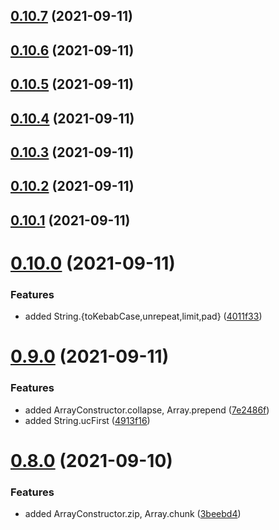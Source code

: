 ## [0.10.7](https://github.com/GiovanniCardamone/polyfull/compare/v0.10.6...v0.10.7) (2021-09-11)



## [0.10.6](https://github.com/GiovanniCardamone/polyfull/compare/v0.10.5...v0.10.6) (2021-09-11)



## [0.10.5](https://github.com/GiovanniCardamone/polyfull/compare/v0.10.4...v0.10.5) (2021-09-11)



## [0.10.4](https://github.com/GiovanniCardamone/polyfull/compare/v0.10.3...v0.10.4) (2021-09-11)



## [0.10.3](https://github.com/GiovanniCardamone/polyfull/compare/v0.10.2...v0.10.3) (2021-09-11)



## [0.10.2](https://github.com/GiovanniCardamone/polyfull/compare/v0.10.1...v0.10.2) (2021-09-11)



## [0.10.1](https://github.com/GiovanniCardamone/polyfull/compare/v0.10.0...v0.10.1) (2021-09-11)



# [0.10.0](https://github.com/GiovanniCardamone/polyfull/compare/v0.9.0...v0.10.0) (2021-09-11)


### Features

* added String.{toKebabCase,unrepeat,limit,pad} ([4011f33](https://github.com/GiovanniCardamone/polyfull/commit/4011f335e84ede8b61b4edd9d8e93bec49781043))



# [0.9.0](https://github.com/GiovanniCardamone/polyfull/compare/v0.8.0...v0.9.0) (2021-09-11)


### Features

* added ArrayConstructor.collapse, Array.prepend ([7e2486f](https://github.com/GiovanniCardamone/polyfull/commit/7e2486fe055f3319da410ad997be58a9c5a7d8db))
* added String.ucFirst ([4913f16](https://github.com/GiovanniCardamone/polyfull/commit/4913f1603e256331e532c721a30df6cc43748fe9))



# [0.8.0](https://github.com/GiovanniCardamone/polyfull/compare/v0.7.1...v0.8.0) (2021-09-10)


### Features

* added ArrayConstructor.zip, Array.chunk ([3beebd4](https://github.com/GiovanniCardamone/polyfull/commit/3beebd44407c07f1a5ea97892c4253775e19b56d))



